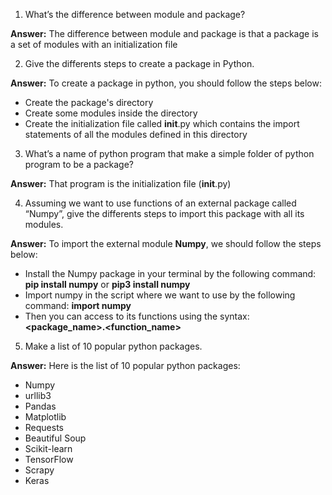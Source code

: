 1. What’s the difference between module and package?

**Answer:** The difference between module and package is that a package is a set of modules with an initialization file

2.  Give the differents steps to create a package in Python.

**Answer:** To create a package in python, you should follow the steps below:
* Create the package's directory
* Create some modules inside the directory
* Create the initialization file called __init__.py which contains the import statements of all the modules defined in this directory

3. What’s a name of python program that make a simple folder of python program to be a package?

**Answer:** That program is the initialization file (__init__.py)

4. Assuming we want to use functions of an external package called “Numpy”, give the differents steps to import this package with all its modules.

**Answer:** To import the external module **Numpy**, we should follow the steps below:
* Install the Numpy package in your terminal by the following command: **pip install numpy** or **pip3 install numpy**
* Import numpy in the script where we want to use by the following command: **import numpy**
* Then you can access to its functions using the syntax: **<package_name>.<function_name>**

5. Make a list of 10 popular python packages.

**Answer:** Here is the list of 10 popular python packages:
* Numpy
* urllib3
* Pandas
* Matplotlib
* Requests
* Beautiful Soup
* Scikit-learn
* TensorFlow
* Scrapy
* Keras

